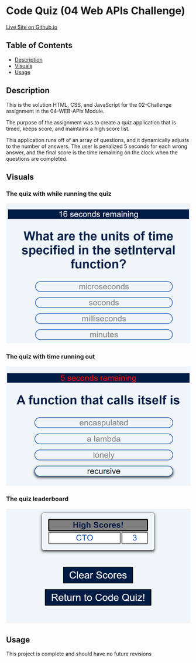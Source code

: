 # Code Quiz (04 Web APIs Challenge)

[Live Site on Github.io](https://cokamuro.github.io/quiz-app/)

## Table of Contents
- [Description](#description)
- [Visuals](#visuals)
- [Usage](#usage)

## Description
This is the solution HTML, CSS, and JavaScript for the 02-Challenge assignment in the 04-WEB-APIs Module.

The purpose of the assignment was to create a quiz application that is timed, keeps score, and maintains a high score list.

This application runs off of an array of questions, and it dynamically adjusts to the number of answers.  The user is penalized 5 seconds for each wrong answer, and the final score is the time remaining on the clock when the questions are completed.

## Visuals
### The quiz with while running the quiz
![Image of Completed Page + CSS](./assets/images/screen1.png)

### The quiz with time running out
![Image of Completed Page + CSS](./assets/images/screen2.png)

### The quiz leaderboard
![Image of Completed Page + CSS](./assets/images/screen3.png)

## Usage
This project is complete and should have no future revisions    
